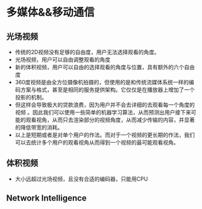 # 多媒体&&移动通信

## 光场视频

- 传统的2D视频没有足够的自由度，用户无法选择观看的角度。
- 光场视频，用户可以自由调整观看的角度
- 新的体积视频，用户可以自由的选择观看的角度与位置，具有额外的六个自由度
- 360度视频是由全方位摄像机拍摄的，但使用的是和传统流媒体系统一样的编码方案与格式，甚至是相同的服务提供架构。它仅仅是在播放器上增加了一个投影的机制。
- 但这样会导致极大的贷款浪费，因为用户并不会去详细的去观看每一个角度的视频 。因此我们可以使用一些简单的机器学习算法，从而预测出用户接下来可能的观看视角，从而只去渲染部分的视频角度，从而减少传输的内容，并显著的降低带宽的消耗。
- 以上是短期或者是对单个用户的作法。而对于一个视频的更长期的作法，我们可以去统计多个用户的观看视角从而得到一个视频的最可能观看视角。

## 体积视频

- 大小远超过光场视频，且没有合适的编码器，只能用CPU

## Network Intelligence
